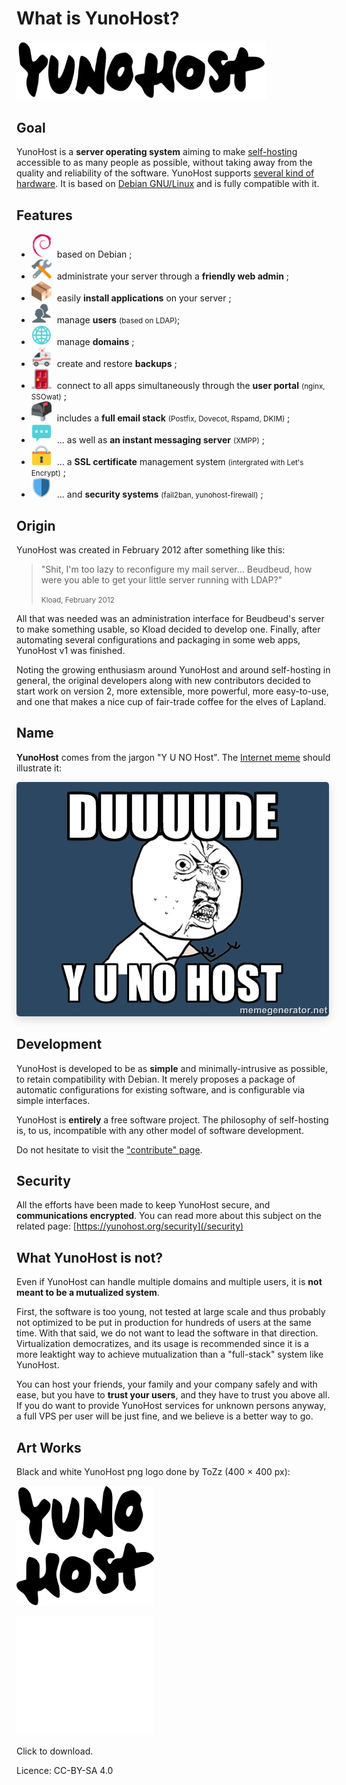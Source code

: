 What is YunoHost?
=================

<img src="/images/YunoHost_logo_vertical.png" width=400>

Goal
----

YunoHost is a **server operating system** aiming to make [self-hosting](selfhosting) accessible to as many people as possible, without taking away from the quality and reliability of the software. YunoHost supports [several kind of hardware](install). It is based on [Debian GNU/Linux](https://debian.org) and is fully compatible with it.

Features
--------

- <img src="/images/icon-debian.png" width=32 style="margin-right:5px"> based on Debian ;
- <img src="/images/icon-tools.png" width=32 style="margin-right:5px" width=64> administrate your server through a **friendly web admin** ;
- <img src="/images/icon-package.png" width=32 style="margin-right:5px"> easily **install applications** on your server ;
- <img src="/images/icon-users.png" width=32 style="margin-right:5px"> manage **users** <small>(based on LDAP)</small>;
- <img src="/images/icon-globe.png" width=32 style="margin-right:5px"> manage **domains** ;
- <img src="/images/icon-medic.png" width=32 style="margin-right:5px"> create and restore **backups** ;
- <img src="/images/icon-door.png" width=32 style="margin-right:5px"> connect to all apps simultaneously through the **user portal** <small>(nginx, SSOwat)</small> ;
- <img src="/images/icon-mail.png" width=32 style="margin-right:5px"> includes a **full email stack** <small>(Postfix, Dovecot, Rspamd, DKIM)</small> ;
- <img src="/images/icon-messaging.png" width=32 style="margin-right:5px"> ... as well as **an instant messaging server** <small>(XMPP)</small> ;
- <img src="/images/icon-lock.png" width=32 style="margin-right:5px"> ... a **SSL certificate** management system <small>(intergrated with Let's Encrypt)</small> ;
- <img src="/images/icon-shield.png" width=32 style="margin-right:5px"> ... and **security systems** <small>(fail2ban, yunohost-firewall)</small> ;

Origin
------

YunoHost was created in February 2012 after something like this:

 <blockquote><p>"Shit, I'm too lazy to reconfigure my mail server... Beudbeud, how were you able to get your little server running with LDAP?"</p>
<small>Kload, February 2012</small></blockquote>

All that was needed was an administration interface for Beudbeud's server to make something usable, so Kload decided to develop one. Finally, after automating several configurations and packaging in some web apps, YunoHost v1 was finished.

Noting the growing enthusiasm around YunoHost and around self-hosting in general, the original developers along with new contributors decided to start work on version 2, more extensible, more powerful, more easy-to-use, and one that makes a nice cup of fair-trade coffee for the elves of Lapland.

Name
----

**YunoHost** comes from the jargon "Y U NO Host". The [Internet meme](https://en.wikipedia.org/wiki/Internet_meme) should illustrate it:
<div class="text-center"><img style="border-radius: 5px; box-shadow: 0 5px 15px rgba(0,0,0,0.15);" src="/images/dude_yunohost.jpg"></div>

Development
-----------

YunoHost is developed to be as **simple** and minimally-intrusive as possible, to retain compatibility with Debian. It merely proposes a package of automatic configurations for existing software, and is configurable via simple interfaces.

YunoHost is **entirely** a free software project. The philosophy of self-hosting is, to us, incompatible with any other model of software development.

Do not hesitate to visit the ["contribute" page](/contribute).

Security
--------

All the efforts have been made to keep YunoHost secure, and **communications encrypted**. You can read more about this subject on the related page:
[https://yunohost.org/security](/security)

What YunoHost is not?
---------------------

Even if YunoHost can handle multiple domains and multiple users, it is **not meant to be a mutualized system**.

First, the software is too young, not tested at large scale and thus probably not optimized to be put in production for hundreds of users at the same time. With that said, we do not want to lead the software in that direction. Virtualization democratizes, and its usage is recommended since it is a more leaktight way to achieve mutualization than a "full-stack" system like YunoHost.

You can host your friends, your family and your company safely and with ease, but you have to **trust your users**, and they have to trust you above all. If you do want to provide YunoHost services for unknown persons anyway, a full VPS per user will be just fine, and we believe is a better way to go.

Art Works
---------

Black and white YunoHost png logo done by ToZz (400 × 400 px):

<a href="/images/ynh_logo_black_300dpi.png"><img src="/images/ynh_logo_black_300dpi.png" width=220></a>

<a href="/images/ynh_logo_white_300dpi.png"><img src="/images/ynh_logo_white_300dpi.png" width=220></a>

Click to download.

Licence: CC-BY-SA 4.0
